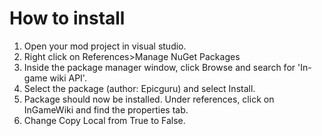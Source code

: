 # How to install
1. Open your mod project in visual studio.
2. Right click on References>Manage NuGet Packages
3. Inside the package manager window, click Browse and search for 'In-game wiki API'.
4. Select the package (author: Epicguru) and select Install.
5. Package should now be installed. Under references, click on InGameWiki and find the properties tab.
6. Change Copy Local from True to False.
